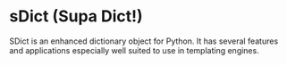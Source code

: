 # sDict (Supa Dict!)

SDict is an enhanced dictionary object for Python. It has several features
and applications especially well suited to use in templating engines.
